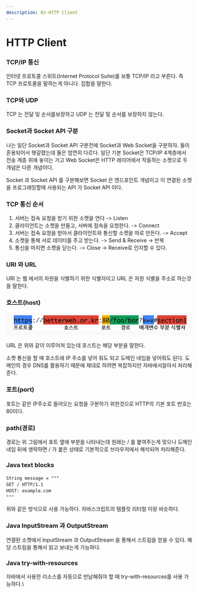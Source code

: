 ```yaml
---
description: 02-HTTP Client
---
```


# HTTP Client

### TCP/IP 통신

인터넷 프로토콜 스위트(Internet Protocol Suite)를 보통 TCP/IP 라고 부른다. 즉 TCP 프로토콜을 말하는게 아니다. 집합을 말한다.&#x20;

### TCP와 UDP

TCP 는 전달 및 순서를보장하고 UDP 는 전달 및 순서를 보장하지 않는다.

### Socket과 Socket API 구분

나는 일단 Socket과 Socket API 구분전에 Socket과 Web Socket을 구분하자. 둘이 혼용되어서 헷갈렸는데 둘은 엄연히 다르다. 일단 기본 Socket은 TCP/IP 4계층에서 전송 계층 위에 놓이는 거고 Web Socket은 HTTP 레이어에서 작동하는 소켓으로 두 개념은 다른 개념이다.&#x20;

Socket 과 Socket API 를 구분해보면 Socket 은 엔드포인트 개념이고 이 연결된 소켓을 프로그래밍할때 사용되는 API 가 Socket API 이다.

### TCP 통신 순서

1. 서버는 접속 요청을 받기 위한 소켓을 연다 -> Listen
2. 클라이언트는 소켓을 만들고, 서버에 접속을 요청한다. -> Connect
3. 서버는 접속 요청을 받아서 클라이언트와 통신할 소켓을 따로 만든다. -> Accept
4. 소켓을 통해 서로 데이터를 주고 받는다. -> Send & Receive -> 반복
5. 통신을 마치면 소켓을 닫는다.  -> Close -> Receive로 인지할 수 있다.

### URI 와 URL

URI 는 웹 에서의 자원을 식별하기 위한 식별자이고 URL 은 자원 식별을 주소로 하는것을 말한다.

### 호스트(host)

![](<../.gitbook/assets/Screenshot from 2023-03-08 01-24-48.png>)

URL 은 위와 같이 이루어져 있는데 호스트는 해당 부분을 말한다.&#x20;

소켓 통신을 할 때 호스트에 IP 주소를 넣어 줘도 되고 도메인 네임을 넣어줘도 된다. 도메인의 경우 DNS를 활용하기 때문에 제대로 하려면 복잡하지만 자바에서알아서 처리해준다.

### 포트(port)

포트는 같은 IP주소로 들어오는 요청을 구분하기 위한것으로 HTTP의 기본 포트 번호는 80이다.

### path(경로)

경로는 위 그림에서 포트 옆에 부분을 나타내는데 원래는 / 를 붙여주는게 맞으나 도메인 네임 뒤에 생략하면 / 가 붙은 상태로 기본적으로 브라우저에서 해석되어 처리해준다.

### Java text blocks

`String message = """`\
&#x20;   `GET / HTTP/1.1`\
&#x20;   `HOST: example.com`\
&#x20;   `"""`

위와 같은 방식으로 사용 가능하다. 자바스크립트의 템플릿 리터럴 이랑 비슷하다.

### Java InputStream 과 OutputStream

연결된 소켓에서 InputStream 과 OutputStream 을 통해서 스트림을 얻을 수 있다. 해당 스트림을 통해서 읽고 보내는게 가능하다.

### Java try-with-resources

자바에서 사용한 리소스를 자동으로 반납해줘야 할 때 try-with-resources를 사용 가능하다.\
